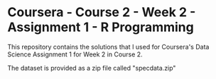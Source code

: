 # Coursera - Course 2 - Week 2 - Assignment 1 - R Programming
This repository contains the solutions that I used for Coursera's Data Science Assignment 1 for Week 2 in Course 2.

The dataset is provided as a zip file called "specdata.zip" 
